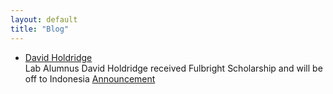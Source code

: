 ```yaml
---
layout: default
title: "Blog"
---
```


<tr><td width="10%" height="60%" valign="top" align="left">
  <ul>
  <li>
       <a href="" target="_blank">David Holdridge</a><br />
      Lab Alumnus David Holdridge received Fulbright Scholarship and will be off to Indonesia <a href="https://www.w3schools.com](https://news.utk.edu/2024/05/28/12-students-and-recent-graduates-offered-fulbright-scholarships" target="_blank">Announcement</a> 
  </li>
    
</ul>
   
 
 

